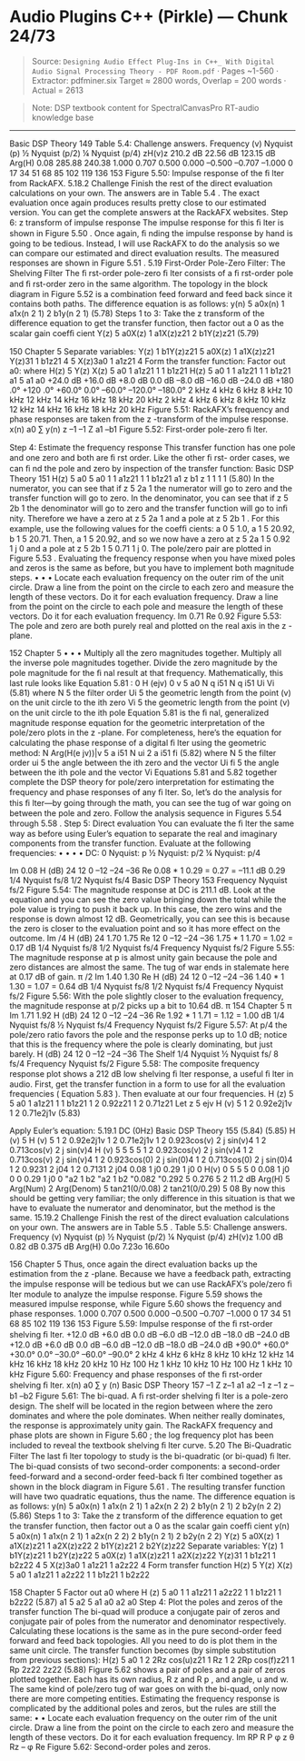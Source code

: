 # Audio Plugins C++ (Pirkle) — Chunk 24/73

> Source: `Designing Audio Effect Plug-Ins in C++_ With Digital Audio Signal Processing Theory - PDF Room.pdf` · Pages ~1-560 · Extractor: pdfminer.six
> Target ≈ 2800 words, Overlap = 200 words · Actual = 2613

> Note: DSP textbook content for SpectralCanvasPro RT-audio knowledge base

---
Basic DSP Theory  149
 Table 5.4:    Challenge answers.
Frequency (v)
Nyquist (p)
½ Nyquist (p/2)
¼ Nyquist (p/4)
zH(v)z
210.2 dB
22.56 dB
123.15 dB
Arg(H)
0.08
285.88
240.38
1.000
0.707
0.500
0.000
–0.500
–0.707
–1.000
0
17
34
51
68
85
102
119
136
153
 Figure 5.50:    Impulse response of the ﬁ lter from RackAFX.
   5.18.2  Challenge
 Finish the rest of the direct evaluation calculations on your own. The answers are in  Table 5.4 .
The exact evaluation once again produces results pretty close to our estimated version. You
can get the complete answers at the RackAFX websites.
  Step 6:  z  transform of impulse response
 The impulse response for this ﬁ lter is shown in  Figure 5.50 . Once again, ﬁ nding the impulse
response by hand is going to be tedious. Instead, I will use RackAFX to do the analysis so we
can compare our estimated and direct evaluation results. The measured responses are shown
in  Figure 5.51 .
    5.19    First-Order Pole-Zero Filter: The Shelving Filter
 The ﬁ rst-order pole-zero ﬁ lter consists of a ﬁ rst-order pole and ﬁ rst-order zero in the same
algorithm. The topology in the block diagram in  Figure 5.52  is a combination feed forward
and feed back since it contains both paths.
 The difference equation is as follows:
  y(n) 5 a0x(n) 1 a1x(n 2 1) 2 b1y(n 2 1)
(5.78)
  Steps 1 to 3: Take the  z  transform of the difference equation to get the transfer function,
then factor out a 0  as the scalar gain coefﬁ cient
Y(z) 5 a0X(z) 1 a1X(z)z21 2 b1Y(z)z21
(5.79)

150  Chapter 5
 Separate variables:
  Y(z) 1 b1Y(z)z21 5 a0X(z) 1 a1X(z)z21
 Y(z)31 1 b1z21 4 5 X(z)3a0 1 a1z21 4
 Form the transfer function:
 Factor out a0:
 where
 H(z) 5
Y(z)
X(z)
5
a0 1 a1z21
1 1 b1z21
 H(z) 5 a0
1 1 a1z21
1 1 b1z21
 a1 5
a1
a0
+24.0  dB
+16.0   dB
+8.0  dB
0.0  dB
–8.0  dB
–16.0   dB
–24.0   dB
+180 .0°
+120 .0°
+60.0°
0.0°
–60.0°
–120.0°
–180.0°
2 kHz  4 kHz  6 kHz  8 kHz  10 kHz  12 kHz  14 kHz  16 kHz  18 kHz  20 kHz
2 kHz  4 kHz  6 kHz  8 kHz  10 kHz  12 kHz  14 kHz  16 kHz  18 kHz  20 kHz
 Figure 5.51:    RackAFX’s frequency and phase responses are taken from the  z -transform
of the impulse response.
x(n)
a0
∑
y(n)
z –1
–1
Z
a1
–b1
 Figure 5.52:    First-order pole-zero ﬁ lter.

  Step 4: Estimate the frequency response
 This transfer function has one pole and one zero and both are ﬁ rst order. Like the other ﬁ rst-
order cases, we can ﬁ nd the pole and zero by inspection of the transfer function:
Basic DSP Theory  151
H(z) 5 a0
        5 a0
1 1 a1z21
1 1 b1z21
a1
z
b1
z
1 1
1 1
(5.80)
 In the numerator, you can see that if  z  5 2a 1  the numerator will go to zero and the transfer
function will go to zero. In the denominator, you can see that if  z  5 2b 1  the denominator
will go to zero and the transfer function will go to inﬁ nity. Therefore we have a zero
at  z  5 2a 1  and a pole at  z  5 2b 1 . For this example, use the following values for the
coefﬁ cients: a 0  5 1.0, a 1  5 20.92, b 1  5 20.71. Then, a 1  5 20.92, and so we now have
a zero at  z  5 2a 1  5 0.92 1  j 0 and a pole at  z  5 2b 1  5 0.71 1  j 0. The pole/zero pair
are plotted in  Figure 5.53 .
 Evaluating the frequency response when you have mixed poles and zeros is the same as
before, but you have to implement both magnitude steps.
•
•
•
   Locate each evaluation frequency on the outer rim of the unit circle.
   Draw a line from the point on the circle to  each  zero and measure the length of these
vectors. Do it for each evaluation frequency.
   Draw a line from the point on the circle to  each  pole and measure the length of these
vectors. Do it for each evaluation frequency.
Im
0.71
Re
0.92
 Figure 5.53:    The pole and zero are both purely real and plotted on the real axis in the  z -plane.

152  Chapter 5
•
•
•
   Multiply all the zero magnitudes together.
   Multiply all the  inverse  pole magnitudes together.
   Divide the zero magnitude by the pole magnitude for the ﬁ nal result at that frequency.
 Mathematically, this last rule looks like  Equation 5.81 :
0 H (ejv) 0
v 5 a0
N
q
i51
N
q
i51
Ui
Vi
(5.81)
 where
  N 5 the filter order
 Ui 5 the geometric length from the point (v) on the unit circle to the ith zero
 Vi 5 the geometric length from the point (v) on the unit circle to the ith pole
  Equation 5.81  is the ﬁ nal, generalized magnitude response equation for the geometric
interpretation of the pole/zero plots in the  z -plane. For completeness, here’s the equation for
calculating the phase response of a digital ﬁ lter using the geometric method:
N
  Arg(H(e jv))|v 5 a
i51
N
ui 2 a
i51
fi
(5.82)
 where
  N 5 the filter order
 ui 5 the angle between the ith zero and the vector Ui
fi 5 the angle between the ith pole and the vector Vi
  Equations 5.81  and  5.82  together complete the DSP theory for pole/zero interpretation for
estimating the frequency and phase responses of any ﬁ lter. So, let’s do the analysis for this
ﬁ lter—by going through the math, you can see the tug of war going on between the pole and
zero. Follow the analysis sequence in  Figures 5.54  through  5.58 .
  Step 5: Direct evaluation
 You can evaluate the ﬁ lter the same way as before using Euler’s equation to separate
the real and imaginary components from the transfer function. Evaluate at the following
frequencies:
•
•
•
•
   DC: 0
   Nyquist: p
   ½ Nyquist: p/2
   ¼ Nyquist: p/4

Im
0.08
H  (dB)
24
12
0
–12
–24
–36
Re
0.08  *
1
0.29
=  0.27  =  –11.1  dB
0.29
1/4  Nyquist
fs/8
1/2 Nyquist
fs/4
Basic DSP Theory  153
Frequency
Nyquist
fs/2
 Figure 5.54:    The magnitude response at DC is 211.1 dB. Look at the equation and
you can see the zero value bringing down the total while the pole value is trying to push it
back up. In this case, the zero wins and the response is down almost 12 dB. Geometrically,
you can see this is because the zero is closer to the evaluation point and so it has more
effect on the outcome.
Im
/4
H  (dB)
24
1.70
1.75
Re
12
0
–12
–24
–36
1.75  *
1
1.70
=  1.02  =  0.17  dB
1/4  Nyquist
fs/8
1/2  Nyquist
fs/4
Frequency
Nyquist
fs/2
 Figure 5.55:    The magnitude response at p is almost unity gain because the pole and zero
distances are almost the same. The tug of war ends in stalemate here at 0.17 dB of gain.
π /2
Im
1.40
1.30
Re
H  (dB)
24
12
0
–12
–24
–36
1.40 *
1
1.30
=  1.07  =  0.64  dB
1/4  Nyquist
fs/8
1/2  Nyquist
fs/4
Frequency
Nyquist
fs/2
 Figure 5.56:    With the pole slightly closer to the evaluation frequency, the magnitude response at
p/2 picks up a bit to 10.64 dB.
π
154  Chapter 5
π
Im
1.71
1.92
H  (dB)
24
12
0
–12
–24
–36
Re
1.92  *
1
1.71
=  1.12  =  1.00  dB
1/4 Nyquist
fs/8
½ Nyquist
fs/4
Frequency
Nyquist
fs/2
 Figure 5.57:    At p/4 the pole/zero ratio favors the pole and the response perks up to
1.0 dB; notice that this is the frequency where the pole is clearly dominating,
but just barely.
H  (dB)
24
12
0
–12
–24
–36
The Shelf
1/4  Nyquist
½  Nyquist
fs/ 8
fs/4
Frequency
Nyquist
fs/2
 Figure 5.58:    The composite frequency response plot shows a 212 dB low shelving ﬁ lter
response, a useful ﬁ lter in audio.
 First, get the transfer function in a form to use for all the evaluation frequencies
( Equation 5.83 ). Then evaluate at our four frequencies.
 H (z) 5
 5
a0 1 a1z21
1 1 b1z21
1 2 0.92z21
1 2 0.71z21
  Let z 5 ejv
H (v) 5
1 2 0.92e2j1v
1 2 0.71e2j1v
(5.83)

 Apply Euler’s equation:
  5.19.1  DC (0Hz)
Basic DSP Theory  155
(5.84)
(5.85)
 H (v) 5
H (v) 5
1 2 0.92e2j1v
1 2 0.71e2j1v
1 2 0.923cos(v) 2 j sin(v)4
1 2 0.713cos(v) 2 j sin(v)4
  H (v) 5
 5
 5
 5
1 2 0.923cos(v) 2 j sin(v)4
1 2 0.713cos(v) 2 j sin(v)4
1 2 0.923cos(0) 2 j sin(0)4
1 2 0.713cos(0) 2 j sin(0)4
1 2 0.9231 2 j04
1 2 0.7131 2 j04
0.08 1 j0
0.29 1 j0
   0 H(v) 0 5
 5
 5
0 0.08 1 j0 0
0 0.29 1 j0 0
"a2 1 b2
"a2 1 b2
"0.082
"0.292
5 0.276 5 2 11.2 dB
  Arg(H) 5 Arg(Num) 2 Arg(Denom)
 5 tan21(0/0.08) 2 tan21(0/0.29)
 5 08
 By now this should be getting very familiar; the only difference in this situation is that we
have to evaluate the numerator and denominator, but the method is the same.
   15.19.2  Challenge
 Finish the rest of the direct evaluation calculations on your own. The answers are in  Table 5.5 .
  Table 5.5:    Challenge answers.
Frequency (v)
Nyquist (p)
½ Nyquist (p/2)
¼ Nyquist (p/4)
zH(v)z
1.00 dB
0.82 dB
0.375 dB
Arg(H)
0.0o
7.23o
16.60o

156  Chapter 5
 Thus, once again the direct evaluation backs up the estimation from the  z -plane. Because
we have a feedback path, extracting the impulse response will be tedious but we can use
RackAFX’s pole/zero ﬁ lter module to analyze the impulse response.  Figure 5.59  shows the
measured impulse response, while  Figure 5.60  shows the frequency and phase responses.
1.000
0.707
0.500
0.000
–0.500
–0.707
–1.000
0
17
34
51
68
85
102
119
136
153
 Figure 5.59:    Impulse response of the ﬁ rst-order shelving ﬁ lter.
+12.0  dB
+6.0  dB
0.0  dB
–6.0  dB
–12.0  dB
–18.0  dB
–24.0  dB
+12.0  dB
+6.0  dB
0.0  dB
–6.0  dB
–12.0  dB
–18.0  dB
–24.0  dB
+90.0°
+60.0°
+30.0°
0.0°
–30.0°
–60.0°
–90.0°
2 kHz  4  kHz  6 kHz  8 kHz   10 kHz  12 kHz  14 kHz  16 kHz  18 kHz  20  kHz
10 Hz
100 Hz
1  kHz
10  kHz
10 Hz
100 Hz
1 kHz
10 kHz
 Figure 5.60:    Frequency and phase responses of the ﬁ rst-order shelving ﬁ lter.
x(n)
a0
∑
y (n)
Basic DSP Theory  157
–1
Z
z–1
a1
a2
–1 z
–1 z
–b1
–b2
 Figure 5.61:    The bi-quad.
 A ﬁ rst-order shelving ﬁ lter is a pole-zero design. The shelf will be located in the region
between where the zero dominates and where the pole dominates. When neither really
dominates, the response is approximately unity gain. The RackAFX frequency and phase
plots are shown in  Figure 5.60 ; the log frequency plot has been included to reveal the
textbook shelving ﬁ lter curve.
    5.20    The Bi-Quadratic Filter
 The last ﬁ lter topology to study is the bi-quadratic (or bi-quad) ﬁ lter. The bi-quad consists of
two second-order components: a second-order feed-forward and a second-order feed-back
ﬁ lter combined together as shown in the block diagram in  Figure 5.61 . The resulting transfer
function will have two quadratic equations, thus the name.
 The difference equation is as follows:
  y(n) 5 a0x(n) 1 a1x(n 2 1) 1 a2x(n 2 2) 2 b1y(n 2 1) 2 b2y(n 2 2)
(5.86)
  Steps 1 to 3: Take the  z  transform of the difference equation to get the transfer function,
then factor out a 0  as the scalar gain coefﬁ cient
y(n) 5 a0x(n) 1 a1x(n 2 1) 1 a2x(n 2 2) 2 b1y(n 2 1) 2 b2y(n 2 2)
Y(z) 5 a0X(z) 1 a1X(z)z21 1 a2X(z)z22 2 b1Y(z)z21 2 b2Y(z)z22
 Separate variables:
 Y(z) 1 b1Y(z)z21 1 b2Y(z)z22 5 a0X(z) 1 a1X(z)z21 1 a2X(z)z22
 Y(z)31 1 b1z21 1 b2z22 4 5 X(z)3a0 1 a1z21 1 a2z22 4
 Form transfer function
 H(z) 5
Y(z)
X(z)
5
a0 1 a1z21 1 a2z22
1 1 b1z21 1 b2z22

158  Chapter 5
 Factor out a0
 where
 H (z) 5 a0
1 1 a1z21 1 a2z22
1 1 b1z21 1 b2z22
(5.87)
  a1 5
 a2 5
a1
a0
a2
a0
  Step 4: Plot the poles and zeros of the transfer function
 The bi-quad will produce a conjugate pair of zeros and conjugate pair of poles from the
numerator and denominator respectively. Calculating these locations is the same as in the
pure second-order feed forward and feed back topologies. All you need to do is plot them in
the same unit circle. The transfer function becomes (by simple substitution from previous
sections):
  H(z) 5 a0
1 2 2Rz cos(u)z21 1 Rz
1 2 2Rp cos(f)z21 1 Rp
2z22
2z22
(5.88)
  Figure 5.62  shows a pair of poles and a pair of zeros plotted together. Each has its own
radius, R z  and R p , and angle, u and w. The same kind of pole/zero tug of war goes on with the
bi-quad, only now there are more competing entities.
 Estimating the frequency response is complicated by the additional poles and zeros, but the
rules are still the same:
•
•
   Locate each evaluation frequency on the outer rim of the unit circle.
   Draw a line from the point on the circle to  each  zero and measure the length of these
 vectors. Do it for each evaluation frequency.
Im
RP
R P
φ
z
θ
Rz
– φ
Re
 Figure 5.62:    Second-order poles and zeros.
